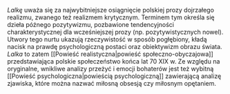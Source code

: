 *Lalkę* uważa się za najwybitniejsze osiągnięcie polskiej prozy dojrzałego realizmu, zwanego też realizmem krytycznym. Terminem tym określa się dzieła późnego pozytywizmu, pozbawione tendencyjności charakterystycznej dla wcześniejszej prozy (np. pozytywistycznych nowel). Utwory tego nurtu ukazują rzeczywistość w sposób pogłębiony, kładą nacisk na prawdę psychologiczną postaci oraz obiektywizm obrazu świata. *Lalka* to zatem [[Powieść realistyczna|powieść społeczno-obyczajowa]] przedstawiająca polskie społeczeństwo końca lat 70 XIX w. Ze względu na oryginalne, wnikliwe analizy przeżyć i emocji bohaterów jest też wybitną [[Powieść psychologiczna|powieścią psychologiczną]] zawierającą analizę zjawiska, które można nazwać miłosną obsesją czy miłosnym opętaniem.